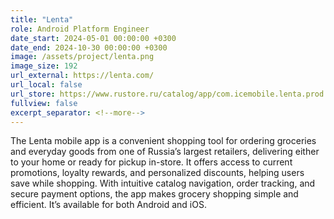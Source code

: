 ```yaml
---
title: "Lenta"
role: Android Platform Engineer
date_start: 2024-05-01 00:00:00 +0300
date_end: 2024-10-30 00:00:00 +0300
image: /assets/project/lenta.png
image_size: 192
url_external: https://lenta.com/
url_local: false
url_store: https://www.rustore.ru/catalog/app/com.icemobile.lenta.prod
fullview: false
excerpt_separator: <!--more-->
---
```

The Lenta mobile app is a convenient shopping tool for ordering groceries and everyday goods from one of Russia’s largest retailers, delivering either to your home or ready for pickup in-store. It offers access to current promotions, loyalty rewards, and personalized discounts, helping users save while shopping. With intuitive catalog navigation, order tracking, and secure payment options, the app makes grocery shopping simple and efficient. It’s available for both Android and iOS.